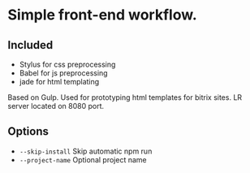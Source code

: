 # Simple front-end workflow.

## Included

* Stylus for css preprocessing
* Babel for js preprocessing
* jade for html templating

Based on Gulp.
Used for prototyping html templates for bitrix sites.
LR server located on 8080 port.


## Options
- `--skip-install`
	Skip automatic npm run
- `--project-name`
	Optional project name
